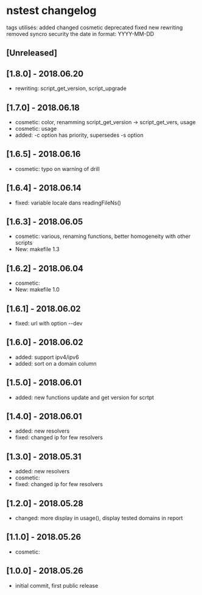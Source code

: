 # nstest changelog

tags utilisés: added  changed  cosmetic  deprecated  fixed  new rewriting  removed  syncro  security
the date in format: YYYY-MM-DD

## [Unreleased]



## [1.8.0] - 2018.06.20

* rewriting: script_get_version, script_upgrade

## [1.7.0] - 2018.06.18

* cosmetic: color, renamming script_get_version -> script_get_vers, usage
* cosmetic: usage
* added: -c option has priority, supersedes -s option  

## [1.6.5] - 2018.06.16

* cosmetic: typo on warning of drill

## [1.6.4] - 2018.06.14
* fixed: variable locale dans readingFileNs()

## [1.6.3] - 2018.06.05
* cosmetic: various, renaming functions, better homogeneity with other scripts
* New: makefile 1.3

## [1.6.2] - 2018.06.04
* cosmetic:
* New: makefile 1.0

## [1.6.1] - 2018.06.02
* fixed: url with option --dev

## [1.6.0] - 2018.06.02
* added: support ipv4/ipv6
* added: sort on a domain column

## [1.5.0] - 2018.06.01
* added: new functions update and get version for scrtpt

## [1.4.0] - 2018.06.01
* added: new resolvers
* fixed: changed ip for few resolvers

## [1.3.0] - 2018.05.31
* added: new resolvers
* cosmetic:
* fixed: changed ip for few resolvers

## [1.2.0] - 2018.05.28
* changed: more display in usage(), display tested domains in report

## [1.1.0] - 2018.05.26
* cosmetic:

## [1.0.0] - 2018.05.26
* initial commit, first public release 

